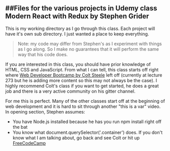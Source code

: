 
##Files for the various projects in Udemy class Modern React with Redux by Stephen Grider
---

This is my working directory as I go through this class. Each project will have it's own sub directory. I just wanted a place to keep everything.

>Note: my code may differ from Stephen's as I experiment with things as I go along. So I make no guarantees that it will perform the same way that his code does.

If you are interested in this class, you should have prior knowledge of HTML, CSS and JavaScript. From what I can tell, this class starts off right where [Web Developer Bootcamp by Colt Steele](https://www.udemy.com/the-web-developer-bootcamp) left off (currently at lecture 273 but he is adding more content so this may not always be the case). I highly recommend Colt's class if you want to get started, he does a great job and there is a very active community on his gitter channel.

For me this is perfect. Many of the other classes start off at the beginning of web development and it is hard to sit through another "this is a var" video.
In opening section, Stephen assumes:

 - You have Node.js installed because he has you run npm install right off the bat
 - You know what document.querySelector('.container') does.
If you don't know what I am talking about, go back and see Colt or hit up [FreeCodeCamp](http://freecodecamp.com)



